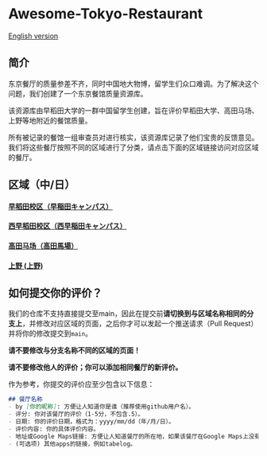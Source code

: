 # Awesome-Tokyo-Restaurant

[English version](README.md)

## 简介

东京餐厅的质量参差不齐，同时中国地大物博，留学生们众口难调。为了解决这个问题，我们创建了一个东京餐馆质量资源库。

该资源库由早稻田大学的一群中国留学生创建，旨在评价早稻田大学、高田马场、上野等地附近的餐馆质量。

所有被记录的餐馆一组审查员对进行核实，该资源库记录了他们宝贵的反馈意见。
我们将这些餐厅按照不同的区域进行了分类，请点击下面的区域链接访问对应区域的餐厅。

## 区域（中/日）

#### [早稻田校区（早稲田キャンパス）](Waseda/page-cn.md)
#### [西早稻田校区（西早稲田キャンパス）](Nishi-waseda/page-cn.md)
#### [高田马场（高田馬場）](Takadanobaba/page-cn.md)
#### [上野 (上野)](Ueno/page-cn.md)

## 如何提交你的评价？

我们的仓库不支持直接提交至main，因此在提交前**请切换到与区域名称相同的分支上**，并修改对应区域的页面，之后你才可以发起一个推送请求（Pull Request）并将你的修改提交到`main`。

**请不要修改与分支名称不同的区域的页面！**

**请不要修改他人的评价；你可以添加相同餐厅的新评价。**

作为参考，你提交的评价应至少包含以下信息：
```md
## 餐厅名称
- by [你的昵称]: 方便让人知道你是谁（推荐使用github用户名）。
- 评分: 你对该餐厅的评价（1-5分，不包含.5）。
- 日期: 你的评价日期，格式为：yyyy/mm/dd（年/月/日）。
- 评价内容: 你的具体评价内容。
- 地址或Google Maps链接: 方便让人知道餐厅的所在地，如果该餐厅在Google Maps上没有记录，请填写具体地址。
- (可选项) 其他apps的链接，例如tabelog。
```